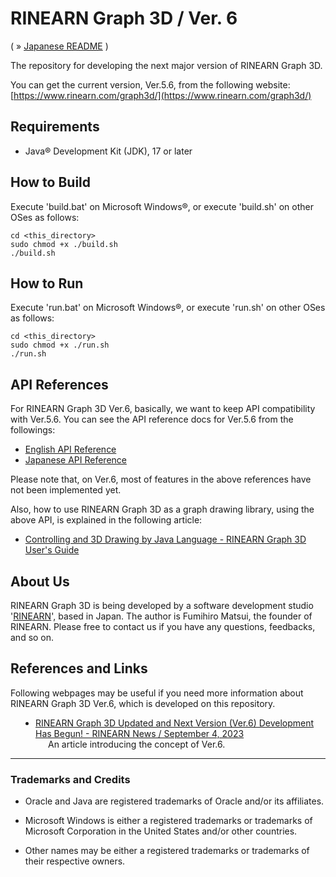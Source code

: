 # RINEARN Graph 3D / Ver. 6

( &raquo; [Japanese README](./README_JAPANESE.md) )

The repository for developing the next major version of RINEARN Graph 3D.

You can get the current version, Ver.5.6, from the following website:
<br />
[https://www.rinearn.com/graph3d/](https://www.rinearn.com/graph3d/)

## Requirements

* Java&reg; Development Kit (JDK), 17 or later

## How to Build

Execute 'build.bat' on Microsoft Windows&reg;, or execute 'build.sh' on other OSes as follows:

    cd <this_directory>
    sudo chmod +x ./build.sh
    ./build.sh

## How to Run

Execute 'run.bat' on Microsoft Windows&reg;, or execute 'run.sh' on other OSes as follows:

    cd <this_directory>
    sudo chmod +x ./run.sh
    ./run.sh

## API References

For RINEARN Graph 3D Ver.6, basically, we want to keep API compatibility with Ver.5.6.
You can see the API reference docs for Ver.5.6 from the followings:

* [English API Reference](https://www.rinearn.com/en-us/graph3d/api/)
* [Japanese API Reference](https://www.rinearn.com/ja-jp/graph3d/api/)

Please note that, on Ver.6, most of features in the above references have not been implemented yet.

Also, how to use RINEARN Graph 3D as a graph drawing library, using the above API, is explained in the following article:

* [Controlling and 3D Drawing by Java Language - RINEARN Graph 3D User's Guide](https://www.rinearn.com/en-us/graph3d/guide/api)


## About Us

RINEARN Graph 3D is being developed by a software development studio '[RINEARN](https://www.rinearn.com/)', based in Japan.
The author is Fumihiro Matsui, the founder of RINEARN.
Please free to contact us if you have any questions, feedbacks, and so on.

## References and Links

Following webpages may be useful if you need more information about RINEARN Graph 3D Ver.6, which is developed on this repository.

<dl>
    <dt style="margin-left: 40px; display: list-item; list-style-type: disc; font-weight: normal; font-style: normal;">
        <a href="https://www.rinearn.com/en-us/info/news/2023/0904-software-update">RINEARN Graph 3D Updated and Next Version (Ver.6) Development Has Begun! - RINEARN News /  September 4, 2023</a>
    </dt>
    <dd style="margin-left: 60px;">
        An article introducing the concept of Ver.6.
    </dd>
</dl>


---

### Trademarks and Credits

- Oracle and Java are registered trademarks of Oracle and/or its affiliates. 

- Microsoft Windows is either a registered trademarks or trademarks of Microsoft Corporation in the United States and/or other countries. 

- Other names may be either a registered trademarks or trademarks of their respective owners. 
